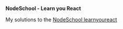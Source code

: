 **NodeSchool - Learn you React**

My solutions to the [NodeSchool learnyoureact](https://github.com/kohei-takata/learnyoureact)
